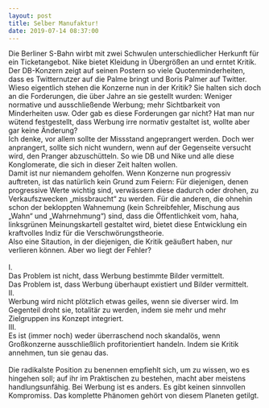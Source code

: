 ```yaml
---
layout: post
title: Selber Manufaktur!
date: 2019-07-14 08:37:00
---
```


Die Berliner S-Bahn wirbt mit zwei Schwulen unterschiedlicher Herkunft für ein Ticketangebot. Nike bietet Kleidung in Übergrößen an und erntet Kritik. Der DB-Konzern zeigt auf seinen Postern so viele Quotenminderheiten, dass es Twitternutzer auf die Palme bringt und Boris Palmer auf Twitter.<br>
Wieso eigentlich stehen die Konzerne nun in der Kritik? Sie halten sich doch an die Forderungen, die über Jahre an sie gestellt wurden: Weniger normative und ausschließende Werbung; mehr Sichtbarkeit von Minderheiten usw. Oder gab es diese Forderungen gar nicht? Hat man nur wütend festgestellt, dass Werbung irre normativ gestaltet ist, wollte aber gar keine Änderung?<br>
Ich denke, vor allem sollte der Missstand angeprangert werden. Doch wer anprangert, sollte sich nicht wundern, wenn auf der Gegenseite versucht wird, den Pranger abzuschütteln. So wie DB und Nike und alle diese Konglomerate, die sich in dieser Zeit halten wollen.<br>
Damit ist nur niemandem geholfen. Wenn Konzerne nun progressiv auftreten, ist das natürlich kein Grund zum Feiern: Für diejenigen, denen progressive Werte wichtig sind, verwässern diese dadurch oder drohen, zu Verkaufszwecken „missbraucht“ zu werden. Für die anderen, die ohnehin schon der bekloppten Wahnemung (kein Schreibfehler, Mischung aus „Wahn“ und „Wahrnehmung“) sind, dass die Öffentlichkeit vom, haha, linksgrünen Meinungskartell gestaltet wird, bietet diese Entwicklung ein kraftvolles Indiz für die Verschwörungstheorie.<br>
Also eine Sitaution, in der diejenigen, die Kritik geäußert haben, nur verlieren können. Aber wo liegt der Fehler?<br><br>
I.<br>
Das Problem ist nicht, dass Werbung bestimmte Bilder vermittelt.<br>
Das Problem ist, dass Werbung überhaupt existiert und Bilder vermittelt.<br>
II.<br>
Werbung wird nicht plötzlich etwas geiles, wenn sie diverser wird. Im Gegenteil droht sie, totalitär zu werden, indem sie mehr und mehr Zielgruppen ins Konzept integriert.<br>
III.<br>
Es ist (immer noch) weder überraschend noch skandalös, wenn Großkonzerne ausschließlich profitorientiert handeln. Indem sie Kritik annehmen, tun sie genau das.
<br><br>
Die radikalste Position zu benennen empfiehlt sich, um zu wissen, wo es hingehen soll; auf ihr im Praktischen zu bestehen, macht aber meistens handlungsunfähig. Bei Werbung ist es anders. Es gibt keinen sinnvollen Kompromiss. Das komplette Phänomen gehört von diesem Planeten getilgt.
